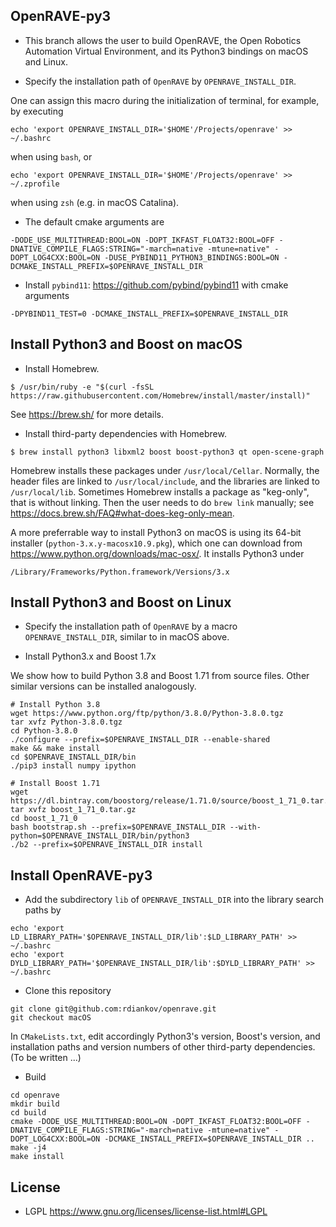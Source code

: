 OpenRAVE-py3
------------
* This branch allows the user to build OpenRAVE, the Open Robotics Automation Virtual Environment, and its Python3 bindings on macOS and Linux.

* Specify the installation path of `OpenRAVE` by `OPENRAVE_INSTALL_DIR`. 
 
One can assign this macro during the initialization of terminal, for example, by executing
```
echo 'export OPENRAVE_INSTALL_DIR='$HOME'/Projects/openrave' >> ~/.bashrc
```
when using `bash`, or
```
echo 'export OPENRAVE_INSTALL_DIR='$HOME'/Projects/openrave' >> ~/.zprofile
```
when using `zsh` (e.g. in macOS Catalina).

* The default cmake arguments are
```
-DODE_USE_MULTITHREAD:BOOL=ON -DOPT_IKFAST_FLOAT32:BOOL=OFF -DNATIVE_COMPILE_FLAGS:STRING="-march=native -mtune=native" -DOPT_LOG4CXX:BOOL=ON -DUSE_PYBIND11_PYTHON3_BINDINGS:BOOL=ON -DCMAKE_INSTALL_PREFIX=$OPENRAVE_INSTALL_DIR
```

* Install `pybind11`: https://github.com/pybind/pybind11 with cmake arguments
```
-DPYBIND11_TEST=0 -DCMAKE_INSTALL_PREFIX=$OPENRAVE_INSTALL_DIR
```

Install Python3 and Boost on macOS
----------------------------------
* Install Homebrew.
```
$ /usr/bin/ruby -e "$(curl -fsSL https://raw.githubusercontent.com/Homebrew/install/master/install)"
```
See <https://brew.sh/> for more details.

* Install third-party dependencies with Homebrew.
```
$ brew install python3 libxml2 boost boost-python3 qt open-scene-graph
```

Homebrew installs these packages under `/usr/local/Cellar`. Normally, the header files are linked to `/usr/local/include`, and the libraries are linked to `/usr/local/lib`. Sometimes Homebrew installs a package as "keg-only", that is without linking. Then the user needs to do `brew link` manually; see https://docs.brew.sh/FAQ#what-does-keg-only-mean.

A more preferrable way to install Python3 on macOS is using its 64-bit installer (`python-3.x.y-macosx10.9.pkg`), which one can download from https://www.python.org/downloads/mac-osx/. It installs Python3 under 
```
/Library/Frameworks/Python.framework/Versions/3.x
```

Install Python3 and Boost on Linux
----------------------------------
* Specify the installation path of `OpenRAVE` by a macro `OPENRAVE_INSTALL_DIR`, similar to in macOS above.

* Install Python3.x and Boost 1.7x

We show how to build Python 3.8 and Boost 1.71 from source files. Other similar versions can be installed analogously.

```
# Install Python 3.8
wget https://www.python.org/ftp/python/3.8.0/Python-3.8.0.tgz
tar xvfz Python-3.8.0.tgz
cd Python-3.8.0
./configure --prefix=$OPENRAVE_INSTALL_DIR --enable-shared
make && make install
cd $OPENRAVE_INSTALL_DIR/bin
./pip3 install numpy ipython
```

```
# Install Boost 1.71 
wget https://dl.bintray.com/boostorg/release/1.71.0/source/boost_1_71_0.tar.gz
tar xvfz boost_1_71_0.tar.gz
cd boost_1_71_0
bash bootstrap.sh --prefix=$OPENRAVE_INSTALL_DIR --with-python=$OPENRAVE_INSTALL_DIR/bin/python3
./b2 --prefix=$OPENRAVE_INSTALL_DIR install
```

Install OpenRAVE-py3
--------------------
- Add the subdirectory `lib` of `OPENRAVE_INSTALL_DIR` into the library search paths by
```
echo 'export LD_LIBRARY_PATH='$OPENRAVE_INSTALL_DIR/lib':$LD_LIBRARY_PATH' >> ~/.bashrc
echo 'export DYLD_LIBRARY_PATH='$OPENRAVE_INSTALL_DIR/lib':$DYLD_LIBRARY_PATH' >> ~/.bashrc
```

- Clone this repository
```
git clone git@github.com:rdiankov/openrave.git
git checkout macOS
```

In `CMakeLists.txt`, edit accordingly Python3's version, Boost's version, and installation paths and version numbers of other third-party dependencies. (To be written ...)

- Build
```
cd openrave
mkdir build
cd build
cmake -DODE_USE_MULTITHREAD:BOOL=ON -DOPT_IKFAST_FLOAT32:BOOL=OFF -DNATIVE_COMPILE_FLAGS:STRING="-march=native -mtune=native" -DOPT_LOG4CXX:BOOL=ON -DCMAKE_INSTALL_PREFIX=$OPENRAVE_INSTALL_DIR ..
make -j4
make install
```

License
-------
* LGPL <https://www.gnu.org/licenses/license-list.html#LGPL>
